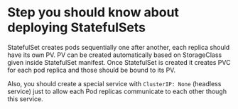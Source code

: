 # Step you should know about deploying StatefulSets

StatefulSet creates pods sequentially one after another, each replica should have its own PV. PV can be created automatically based on StorageClass given inside StatefulSet manifest.
Once StatefulSet is created it creates PVC for each pod replica and those should be bound to its PV.

Also, you should create a special service with `ClusterIP: None` (headless service) just to allow each Pod replicas communicate to each other though this service.

